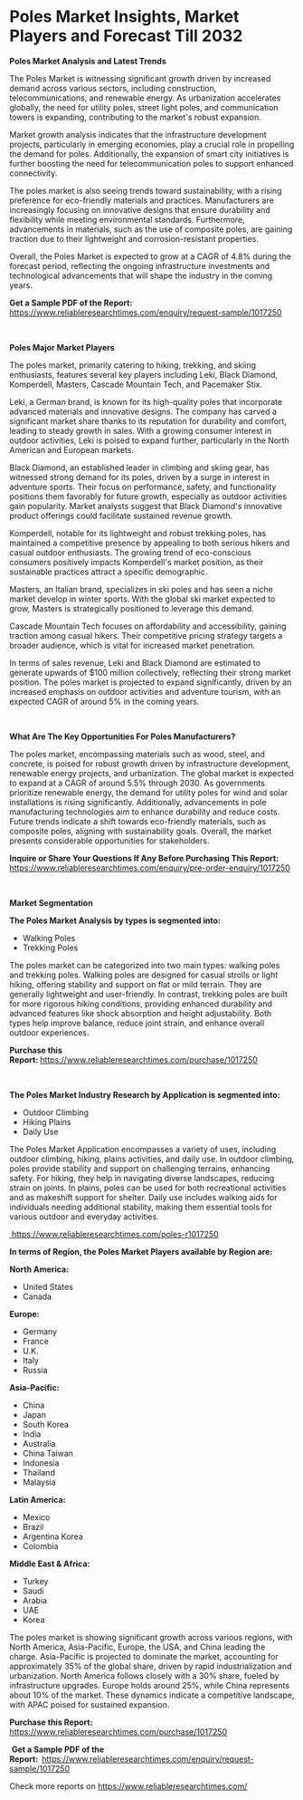 <p><h1>Poles Market Insights, Market Players and Forecast Till 2032</h1></p><p><strong>Poles Market Analysis and Latest Trends</strong></p>
<p><p>The Poles Market is witnessing significant growth driven by increased demand across various sectors, including construction, telecommunications, and renewable energy. As urbanization accelerates globally, the need for utility poles, street light poles, and communication towers is expanding, contributing to the market's robust expansion. </p><p>Market growth analysis indicates that the infrastructure development projects, particularly in emerging economies, play a crucial role in propelling the demand for poles. Additionally, the expansion of smart city initiatives is further boosting the need for telecommunication poles to support enhanced connectivity.</p><p>The poles market is also seeing trends toward sustainability, with a rising preference for eco-friendly materials and practices. Manufacturers are increasingly focusing on innovative designs that ensure durability and flexibility while meeting environmental standards. Furthermore, advancements in materials, such as the use of composite poles, are gaining traction due to their lightweight and corrosion-resistant properties.</p><p>Overall, the Poles Market is expected to grow at a CAGR of 4.8% during the forecast period, reflecting the ongoing infrastructure investments and technological advancements that will shape the industry in the coming years.</p></p>
<p><strong>Get a Sample PDF of the Report:&nbsp;</strong> <a href="https://www.reliableresearchtimes.com/enquiry/request-sample/1017250?utm_campaign=3056&utm_medium=2&utm_source=Github&utm_content=ia&utm_term=31032025&utm_id=poles">https://www.reliableresearchtimes.com/enquiry/request-sample/1017250</a></p>
<p>&nbsp;</p>
<p><strong>Poles Major Market Players</strong></p>
<p><p>The poles market, primarily catering to hiking, trekking, and skiing enthusiasts, features several key players including Leki, Black Diamond, Komperdell, Masters, Cascade Mountain Tech, and Pacemaker Stix. </p><p>Leki, a German brand, is known for its high-quality poles that incorporate advanced materials and innovative designs. The company has carved a significant market share thanks to its reputation for durability and comfort, leading to steady growth in sales. With a growing consumer interest in outdoor activities, Leki is poised to expand further, particularly in the North American and European markets.</p><p>Black Diamond, an established leader in climbing and skiing gear, has witnessed strong demand for its poles, driven by a surge in interest in adventure sports. Their focus on performance, safety, and functionality positions them favorably for future growth, especially as outdoor activities gain popularity. Market analysts suggest that Black Diamond's innovative product offerings could facilitate sustained revenue growth.</p><p>Komperdell, notable for its lightweight and robust trekking poles, has maintained a competitive presence by appealing to both serious hikers and casual outdoor enthusiasts. The growing trend of eco-conscious consumers positively impacts Komperdell's market position, as their sustainable practices attract a specific demographic. </p><p>Masters, an Italian brand, specializes in ski poles and has seen a niche market develop in winter sports. With the global ski market expected to grow, Masters is strategically positioned to leverage this demand.</p><p>Cascade Mountain Tech focuses on affordability and accessibility, gaining traction among casual hikers. Their competitive pricing strategy targets a broader audience, which is vital for increased market penetration.</p><p>In terms of sales revenue, Leki and Black Diamond are estimated to generate upwards of $100 million collectively, reflecting their strong market position. The poles market is projected to expand significantly, driven by an increased emphasis on outdoor activities and adventure tourism, with an expected CAGR of around 5% in the coming years.</p></p>
<p>&nbsp;</p>
<p><strong>What Are The Key Opportunities For Poles Manufacturers?</strong></p>
<p><p>The poles market, encompassing materials such as wood, steel, and concrete, is poised for robust growth driven by infrastructure development, renewable energy projects, and urbanization. The global market is expected to expand at a CAGR of around 5.5% through 2030. As governments prioritize renewable energy, the demand for utility poles for wind and solar installations is rising significantly. Additionally, advancements in pole manufacturing technologies aim to enhance durability and reduce costs. Future trends indicate a shift towards eco-friendly materials, such as composite poles, aligning with sustainability goals. Overall, the market presents considerable opportunities for stakeholders.</p></p>
<p><strong>Inquire or Share Your Questions If Any Before Purchasing This Report:</strong> <a href="https://www.reliableresearchtimes.com/enquiry/pre-order-enquiry/1017250?utm_campaign=3056&utm_medium=2&utm_source=Github&utm_content=ia&utm_term=31032025&utm_id=poles">https://www.reliableresearchtimes.com/enquiry/pre-order-enquiry/1017250</a></p>
<p>&nbsp;</p>
<p><strong>Market Segmentation</strong></p>
<p><strong>The Poles Market Analysis by types is segmented into:</strong></p>
<p><ul><li>Walking Poles</li><li>Trekking Poles</li></ul></p>
<p><p>The poles market can be categorized into two main types: walking poles and trekking poles. Walking poles are designed for casual strolls or light hiking, offering stability and support on flat or mild terrain. They are generally lightweight and user-friendly. In contrast, trekking poles are built for more rigorous hiking conditions, providing enhanced durability and advanced features like shock absorption and height adjustability. Both types help improve balance, reduce joint strain, and enhance overall outdoor experiences.</p></p>
<p><strong>Purchase this Report:&nbsp;</strong><a href="https://www.reliableresearchtimes.com/purchase/1017250?utm_campaign=3056&utm_medium=2&utm_source=Github&utm_content=ia&utm_term=31032025&utm_id=poles">https://www.reliableresearchtimes.com/purchase/1017250</a></p>
<p>&nbsp;</p>
<p><strong>The Poles Market Industry Research by Application is segmented into:</strong></p>
<p><ul><li>Outdoor Climbing</li><li>Hiking Plains</li><li>Daily Use</li></ul></p>
<p><p>The Poles Market Application encompasses a variety of uses, including outdoor climbing, hiking, plains activities, and daily use. In outdoor climbing, poles provide stability and support on challenging terrains, enhancing safety. For hiking, they help in navigating diverse landscapes, reducing strain on joints. In plains, poles can be used for both recreational activities and as makeshift support for shelter. Daily use includes walking aids for individuals needing additional stability, making them essential tools for various outdoor and everyday activities.</p></p>
<p><a href="https://www.reliableresearchtimes.com/poles-r1017250?utm_campaign=3056&utm_medium=2&utm_source=Github&utm_content=ia&utm_term=31032025&utm_id=poles">&nbsp;https://www.reliableresearchtimes.com/poles-r1017250</a></p>
<p><strong>In terms of Region, the Poles Market Players available by Region are:</strong></p>
<p>
    <p> <strong> North America: </strong>
        <ul>
            <li>United States</li>
            <li>Canada</li>
        </ul>
        </p> 
    <p> <strong> Europe: </strong>
        <ul>
            <li>Germany</li>
            <li>France</li>
            <li>U.K.</li>
            <li>Italy</li>
            <li>Russia</li>
        </ul>
        </p> 
    <p> <strong> Asia-Pacific: </strong>
        <ul>
            <li>China</li>
            <li>Japan</li>
            <li>South Korea</li>
            <li>India</li>
            <li>Australia</li>
            <li>China Taiwan</li>
            <li>Indonesia</li>
            <li>Thailand</li>
            <li>Malaysia</li>
        </ul>
        </p> 
    <p> <strong> Latin America: </strong>
        <ul>
            <li>Mexico</li>
            <li>Brazil</li>
            <li>Argentina Korea</li>
            <li>Colombia</li>
        </ul>
        </p> 
    <p> <strong> Middle East & Africa: </strong>
        <ul>
            <li>Turkey</li>
            <li>Saudi</li>
            <li>Arabia</li>
            <li>UAE</li>
            <li>Korea</li>
        </ul>
    </p>
    </p>
<p><p>The poles market is showing significant growth across various regions, with North America, Asia-Pacific, Europe, the USA, and China leading the charge. Asia-Pacific is projected to dominate the market, accounting for approximately 35% of the global share, driven by rapid industrialization and urbanization. North America follows closely with a 30% share, fueled by infrastructure upgrades. Europe holds around 25%, while China represents about 10% of the market. These dynamics indicate a competitive landscape, with APAC poised for sustained expansion.</p></p>
<p><strong>Purchase this Report: </strong><a href="https://www.reliableresearchtimes.com/purchase/1017250?utm_campaign=3056&utm_medium=2&utm_source=Github&utm_content=ia&utm_term=31032025&utm_id=poles">https://www.reliableresearchtimes.com/purchase/1017250</a></p>
<p>&nbsp;<strong>Get a Sample PDF of the Report:&nbsp;&nbsp;</strong><a href="https://www.reliableresearchtimes.com/enquiry/request-sample/1017250?utm_campaign=3056&utm_medium=2&utm_source=Github&utm_content=ia&utm_term=31032025&utm_id=poles">https://www.reliableresearchtimes.com/enquiry/request-sample/1017250</a></p>
<p><strong></strong></p>
<p>Check more reports on <a href="https://www.reliableresearchtimes.com/?utm_campaign=3056&utm_medium=2&utm_source=Github&utm_content=ia&utm_term=31032025&utm_id=poles">https://www.reliableresearchtimes.com/</a></p>